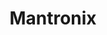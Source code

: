 ---
title: "Mantronix"
summary: "Mantronix, one of the most innovative hip-hop acts of all time, was founded by Kurtis el Khaleel, who was born in Jamaica, though his family soon moved to Canada and ended up in New York by the late 1970s. During high school, Khaleel wanted to be in a band but couldn't find anyone who wanted to be in a band with him, so he bought a Roland TR-606 drum machine and a Roland TB-303 bass machine, and mastered them quickly. Taking the stage name Mantronik , he soon began DJing around the city and was working behind the decks at Manhattan's Downtown Records when he met Haitian-born MC Tee, . After the duo had assembled a demo tape, they gave it to William Socolov, president of Sleeping Bag Records. He signed Mantronix soon after hearing it, and released its debut single, \"Fresh is the Word.\" The track lit up New York's streets and clubs during 1985. In 1986, Mantronix's debut full-length The Album was released. Two new singles, \"Needle to the Groove\" and \"Bassline,\" became big street hits in New York and, amazingly, even crossed over to join the first wave of hip-hop chart-makers in Britain. By that time, Mantronik had also begun working as an A&R representative at Sleeping Bag, where he signed , produced 's first credit , and helmed other intense tracks by Tricky Tee, , and . The second Mantronix LP, Music Madness, continued to keep the duo fresh in the clubs. The increasing popularity of hip-hop gave Mantronix a chance at a major-label contract, and by 1987, the duo signed with Capitol/EMI, which created a legal battle between Sleeping Bag and the group—their old label claimed that they were owed two more albums. In Full Effect was released in 1988, and it portrayed Mantronik jettisoning many his more hardcore inclinations in favor of a fusion of dance and R&B. The production excursion \"Do You Like...Mantronik?\" proved that Mantronik's ear for clever beats remained, however, and Mantronix's success in Britain prompted several of the first sampladelic hits, such \"Pump up the Volume\" by M/A/R/R/S and \"Theme from S'Express\" by S'Express. Soon after its third album, MC Tee left to join the Air Force. Mantronik replaced him with and DJ Dee . With 1990's This Should Move Ya, Mantronik made the move from hip-hop into more straight-ahead dance music. With vocalist Wondress in tow, a pair of Mantronix singles stormed the British Top 20, including the top-five \"Got to Have Your Love.\" Mantronik still used the MCs, he but continued to work in dance music with the group's last album, 1991's The Incredible Sound Machine. As a group entity, Mantronix disappeared at that point. Mantronik began producing other acts—mostly female vocalists or latin freestyle acts—and later exited music altogether, getting married and raising a family, eventually having a son nicknamed Boytronik. Mantronik returned in the mid-1990s as a breakbeat elder statesman, recording as Kurtis Mantronik and providing remixes for EPMD, the Future Sound of London, and Violet. A Mantronix respective and several album reissues began filtering out in 1999, and Mantronik began recording a new solo album later that year."
image: "mantronix.jpg"
---